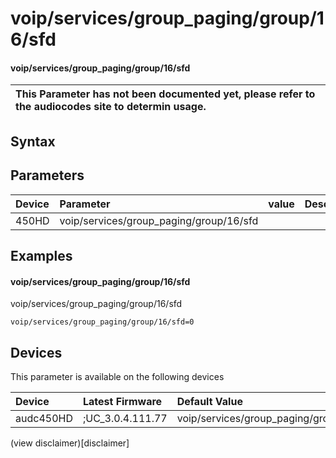 ﻿---
description: voip/services/group_paging/group/16/sfd
search: false
---

# voip/services/group_paging/group/16/sfd

#### voip/services/group_paging/group/16/sfd


| This Parameter has not been documented yet, please refer to the audiocodes site to determin usage.  | 
| :--- |

## Syntax

## Parameters
|Device|Parameter|value|Description|
|:---|:---|:---|:---|
| 450HD | voip/services/group_paging/group/16/sfd |  |  |

## Examples
#### voip/services/group_paging/group/16/sfd

voip/services/group_paging/group/16/sfd

```
voip/services/group_paging/group/16/sfd=0
```

## Devices
This parameter is available on the following devices

| Device | Latest Firmware | Default Value |
|:---|:---|:---|
| audc450HD | ;UC_3.0.4.111.77 | voip/services/group_paging/group/16/sfd=0 

(view disclaimer)[disclaimer]
